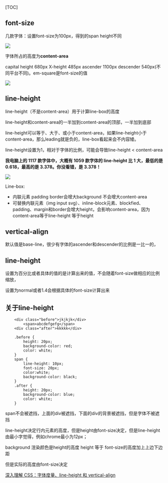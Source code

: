 

[TOC]

## font-size

几款字体：设置font-size为100px，得到的span height不同

![](https://pic3.zhimg.com/v2-c563ed710d244632fc7a734f52f33e7e_b.png)

字体所占的高度为**content-area**

capital height 680px X-height 485px  ascender 1100px descender 540px(不同平台不同)。em-square是font-size的值

![](https://pic4.zhimg.com/v2-cb05dd4dc6908e522c0f69392ed1fe87_b.png)



## line-height

line-height（不是content-area）用于计算line-box的高度

line-height和content-area的一半加到content-area的顶部，一半加到底部

line-height可以等于、大于、或小于content-area，如果line-height小于content-area，那么leading就是负的，line-box看起来会不内容矮。

line-height设置为1，相对于字体的比例，可能会导致line-height < content-area

**我电脑上的 1117 款字体中，大概有 1059 款字体的 line-height 比 1 大，最低的是 0.618，最高的是 3.378。你没看错，是 3.378！**

![](https://pic4.zhimg.com/v2-efe30b60d553cb6237f9c0cbdebb240b_b.png)

Line-box:

* 内联元素 padding border会增大background 不会增大content-area
* 可替换内联元素（img input svg）、inline-block元素、blockfied、padding、margin和border会增大height，会影响content-area，因为content-area等于line-height 等于height



## vertical-align

默认值是base-line，很少有字体的ascender和descender的比例是一比一的，

## line-height

设置为百分比或者具体的值的是计算出来的值，不会随着font-size做相应的比例缩放，

设置为normal或者1.4会根据具体的font-size计算出来



## 关于line-height

```
    <div class="before">jkjkjk</div>
        <span>abcdefgefg</span>
    <div class="after">kkkkk</div>
```

```
    .before {
    	height: 20px;
    	background-color: red;
    	color: white;
    }
    span {
        line-height: 10px;
        font-size: 20px;
        color:white;
        background-color: black;
    }
    .after {
    	height: 20px;
    	background-color: blue;
    	color: white;
    }
```

span不会被遮挡，上面的div被遮挡，下面的div的背景被遮挡，但是字体不被遮挡

line-height决定行内元素的高度，但是height由font-size决定，但是line-height由最小字觉得，例如chrome最小为12px；

background 渲染颜色是height的高度 height 等于 font-size的高度加上上边下边距 

但是实际的高度由font-size决定

[深入理解 CSS：字体度量、line-height 和 vertical-align](https://zhuanlan.zhihu.com/p/25808995?group_id=825729897170345984)